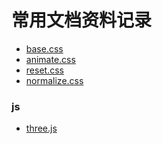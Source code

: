 # 常用文档资料记录
   
 

  - [base.css]
  - [animate.css]
  - [reset.css]
  - [normalize.css]

 ### js
  - [three.js]

   [base.css]: <https://github.com/shenshuai89/store/blob/master/css/base.css>
   [animate.css]: <https://github.com/shenshuai89/store/blob/master/css/animate.css>
   [reset.css]: <https://github.com/shenshuai89/store/blob/master/css/reset.css>
   [normalize.css]: <https://github.com/shenshuai89/store/blob/master/css/normalize.css>
   [three.js]: <https://github.com/shenshuai89/store/blob/master/js/three.js>
